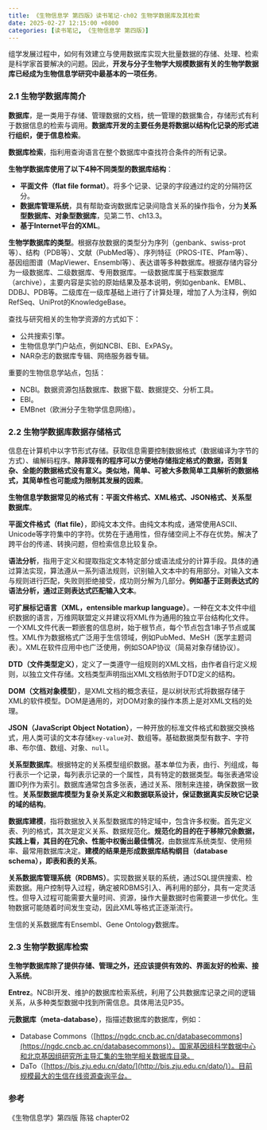 ```yaml
---
title: 《生物信息学 第四版》读书笔记·ch02 生物学数据库及其检索
date: 2025-02-27 12:15:00 +0800
categories: [读书笔记, 《生物信息学 第四版》]
---
```


组学发展过程中，如何有效建立与使用数据库实现大批量数据的存储、处理、检索是科学家首要解决的问题。因此，**开发与分子生物学大规模数据有关的生物学数据库已经成为生物信息学研究中最基本的一项任务**。

### 2.1 生物学数据库简介

**数据库**，是一类用于存储、管理数据的文档，统一管理的数据集合，存储形式有利于数据信息的检索与调用。**数据库开发的主要任务是将数据以结构化记录的形式进行组织，便于信息检索**。

**数据库检索**，指利用查询语言在整个数据库中查找符合条件的所有记录。

**生物学数据库使用了以下4种不同类型的数据库结构**：
- **平面文件（flat file format）**。将多个记录、记录的字段通过约定的分隔符区分。
- **数据库管理系统**，具有帮助查询数据库记录间隐含关系的操作指令，分为**关系型数据库、对象型数据库**，见第二节、ch13.3。
- **基于Internet平台的XML**。

**生物学数据库的类型**。根据存放数据的类型分为序列（genbank、swiss-prot等）、结构（PDB等）、文献（PubMed等）、序列特征（PROS-ITE、Pfam等）、基因组图谱（MapViewer、Ensembl等）、表达谱等多种数据库。根据存储内容分为一级数据库、二级数据库、专用数据库。一级数据库属于档案数据库（archive），主要内容是实验的原始结果及基本说明，例如genbank、EMBL、DDBJ、PDB等。二级库在一级库基础上进行了计算处理，增加了人为注释，例如RefSeq、UniProt的KnowledgeBase。

查找与研究相关的生物学资源的方式如下：
- 公共搜索引擎。
- 生物信息学门户站点，例如NCBI、EBI、ExPASy。
- NAR杂志的数据库专辑、网络服务器专辑。

重要的生物信息学站点，包括：
- NCBI。数据资源包括数据库、数据下载、数据提交、分析工具。
- EBI。
- EMBnet（欧洲分子生物学信息网络）。

### 2.2 生物学数据库数据存储格式

信息在计算机中以字节形式存储。获取信息需要控制数据格式（数据编译为字节的方式）、编解码程序。**除非现有的程序可以方便地存储指定格式的数据，否则复杂、全能的数据格式没有意义。类似地，简单、可被大多数简单工具解析的数据格式，其简单性也可能成为限制其发展的因素**。

**生物信息学数据常见的格式有：平面文件格式、XML格式、JSON格式、关系型数据库**。

**平面文件格式（flat file）**，即纯文本文件。由纯文本构成，通常使用ASCII、Unicode等字符集中的字符。优势在于通用性，但存储空间上不存在优势。解决了跨平台的传递、转换问题，但检索信息比较复杂。

**语法分析**，指用于定义和提取指定文本特定部分或语法成分的计算手段。具体的通过算法实现，算法遵从一系列语法规则，识别输入文本中的有用部分。对输入文本与规则进行匹配，失败则拒绝接受，成功则分解为几部分。**例如基于正则表达式的语法分析，通过正则表达式匹配输入文本**。

**可扩展标记语言（XML，entensible markup language）**。一种在文本文件中组织数据的语言，万维网联盟定义并建议将XML作为通用的独立平台结构化文件。一个XML文件代表一颗嵌套的信息树，始于根节点，每个节点包含1串子节点或属性。XML作为数据格式广泛用于生信领域，例如PubMed、MeSH（医学主题词表）。XML在软件应用中也广泛使用，例如SOAP协议（简易对象存储协议）。

**DTD（文件类型定义）**，定义了一类遵守一组规则的XML文档，由作者自行定义规则，以独立文件存储。文档类型声明指出XML文档依附于DTD定义的结构。

**DOM（文档对象模型）**，是XML文档的概念表征，是以树状形式将数据存储于XML的软件模型。DOM是通用的，对DOM对象的操作本质上是对XML文档的处理。

**JSON（JavaScript Object Notation）**，一种开放的标准文件格式和数据交换格式，用人类可读的文本存储`key-value`对、数组等。基础数据类型有数字、字符串、布尔值、数组、对象、`null`。

**关系型数据库**。根据特定的关系模型组织数据。基本单位为表，由行、列组成，每行表示一个记录，每列表示记录的一个属性，具有特定的数据类型。每张表通常设置ID列作为索引。数据库通常包含多张表，通过关系、限制来连接，确保数据一致性。**关系型数据库模型为复杂关系定义和数据联系设计，保证数据真实反映它记录的域的结构**。

**数据库建模**，指将数据放入关系型数据库的特定域中，包含许多权衡。首先定义表、列的格式，其次是定义关系、数据规范化。**规范化的目的在于移除冗余数据，实践上看，其目的在冗余、性能中权衡出最佳情况**，由数据库系统类型、使用频率、最常用数据库决定。**建模的结果是形成数据库结构纲目（database schema），即表和表的关系**。

**关系数据库管理系统（RDBMS）**。实现数据关联的系统，通过SQL提供搜索、检索数据。用户控制导入过程，确定被RDBMS引入、再利用的部分，具有一定灵活性。但导入过程可能需要大量时间、资源，操作大量数据时也需要进一步优化。生物数据可能随着时间发生变动，因此XML等格式正逐渐流行。

生信的关系数据库有Ensembl、Gene Ontology数据库。

### 2.3 生物学数据库检索

**生物学数据库除了提供存储、管理之外，还应该提供有效的、界面友好的检索、接入系统**。

**Entrez**。NCBI开发、维护的数据库检索系统，利用了公共数据库记录之间的逻辑关系，从多种类型数据中找到所需信息。具体用法见P35。

**元数据库（meta-database）**，指描述数据库的数据库，例如：
- Database Commons（[https://ngdc.cncb.ac.cn/databasecommons](https://ngdc.cncb.ac.cn/databasecommons)）。国家基因组科学数据中心和北京基因组研究所主导汇集的生物学相关数据库目录。
- DaTo（[https://bis.zju.edu.cn/dato/](http://bis.zju.edu.cn/dato/)）。目前规模最大的生信在线资源查询平台。

### 参考

《生物信息学》第四版 陈铭 chapter02
